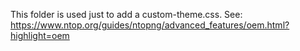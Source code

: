 This folder is used just to add a custom-theme.css.
See: https://www.ntop.org/guides/ntopng/advanced_features/oem.html?highlight=oem
